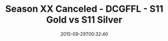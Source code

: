 ---
title: Season XX Canceled - DCGFFL - S11 Gold vs S11 Silver
teams-score:
- team: _teams/s11-gold.md
  score: 31
- team: _teams/s11-silver.md
  score: 19
mvp: Cameron Burrell (Gold), Levert James (Silver)
game-ball: ''
season: 11
week: 3
date: '2015-09-29T00:32:40'
pageid: season-xi-week-3-937-vs-943
---